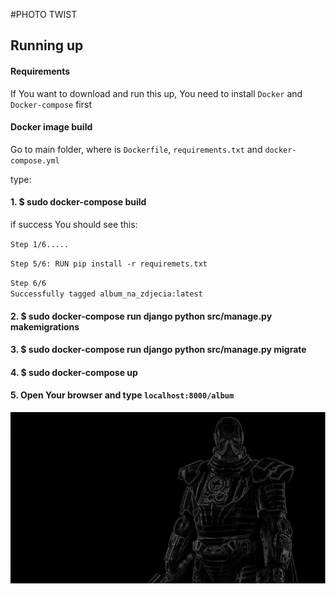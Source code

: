 #PHOTO TWIST

## Running up

#### Requirements

If You want to download and run this up, You need to install `Docker` and `Docker-compose` first


#### Docker image build

Go to main folder, where is `Dockerfile`, `requirements.txt` and `docker-compose.yml`

type:
#### 1. $ sudo docker-compose build

if success You should see this:

`Step 1/6.....  `
  
`Step 5/6: RUN pip install -r requiremets.txt`  

`Step 6/6`  
`Successfully tagged album_na_zdjecia:latest`

#### 2. $ sudo docker-compose run django python src/manage.py makemigrations
#### 3. $ sudo docker-compose run django python src/manage.py migrate
#### 4. $ sudo docker-compose up
#### 5. Open Your browser and type `localhost:8000/album`

        
![Alt text](background.png)        
        
        


